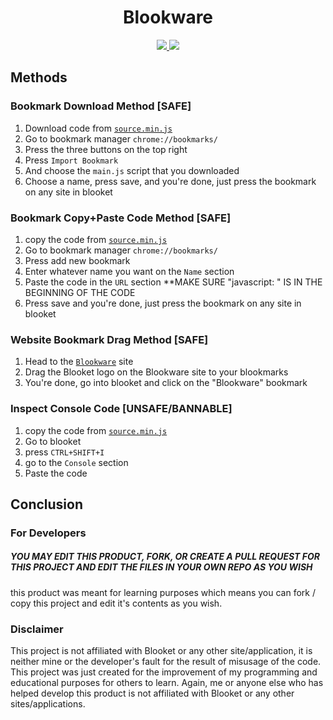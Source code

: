 
<h1 align="center">Blookware</h1>

<p align="center">
  <a>
  <a href="https://github.com/kuraise/Blookware/blob/main/src/source.js/">
      <img src="https://img.shields.io/badge/status-works-brightgreen">
  </a>
  <a>
      <img src="https://img.shields.io/badge/Open%20Source-true-blue">
  </a>
</p>

<h2>Methods</h2>

<h3>Bookmark Download Method [SAFE]</h1>

1. Download code from [`source.min.js`](https://raw.githubusercontent.com/kuraise/Blookware/main/src/source.min.js)
2. Go to bookmark manager `chrome://bookmarks/`
3. Press the three buttons on the top right
4. Press `Import Bookmark`
5. And choose the `main.js` script that you downloaded
6. Choose a name, press save, and you're done, just press the bookmark on any site in blooket

<h3>Bookmark Copy+Paste Code Method [SAFE]</h1>

1. copy the code from [`source.min.js`](https://raw.githubusercontent.com/kuraise/Blookware/main/src/source.min.js)
2. Go to bookmark manager `chrome://bookmarks/`
3. Press add new bookmark
4. Enter whatever name you want on the `Name` section
5. Paste the code in the `URL` section **MAKE SURE "javascript: " IS IN THE BEGINNING OF THE CODE
6. Press save and you're done, just press the bookmark on any site in blooket

<h3>Website Bookmark Drag Method [SAFE]</h3>

1. Head to the [`Blookware`](https://blookware.vercel.app) site
2. Drag the Blooket logo on the Blookware site to your blookmarks
3. You're done, go into blooket and click on the "Blookware" bookmark

<h3>Inspect Console Code [UNSAFE/BANNABLE]</h3>

1. copy the code from [`source.min.js`](https://raw.githubusercontent.com/kuraise/Blookware/main/src/source.min.js)
2. Go to blooket
3. press `CTRL+SHIFT+I`
4. go to the `Console` section
5. Paste the code

<h2>Conclusion</h2>

<h3>For Developers</h3>

##### YOU MAY EDIT THIS PRODUCT, FORK, OR CREATE A PULL REQUEST FOR THIS PROJECT AND EDIT THE FILES IN YOUR OWN REPO AS YOU WISH

this product was meant for learning purposes which means you can fork / copy this project and edit it's contents as you wish.

<h3>Disclaimer</h3>
This project is not affiliated with Blooket or any other site/application, it is neither mine or the developer's fault for the result of misusage of the code. This project was just created for the improvement of my programming and educational purposes for others to learn. Again, me or anyone else who has helped develop this product is not affiliated with Blooket or any other sites/applications.
